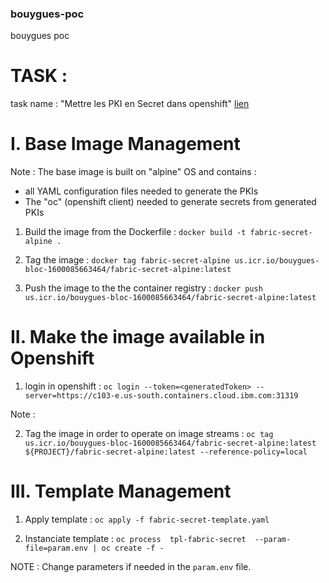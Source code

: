 ### bouygues-poc

bouygues poc



# TASK :  

task name : "Mettre les PKI en Secret dans openshift" 
[lien](https://eu-de.git.cloud.ibm.com/gbs-rh/devops/refimps/g4sam1/bouygues-bloc/bouygues-blockchain/bouygues-poc/-/issues/16)



# I. Base Image Management

Note : The base image is built on "alpine" OS and contains :  

+ all YAML configuration files needed to generate the PKIs  
+ The "oc" (openshift client) needed to generate secrets from generated PKIs  


1) Build the image from the Dockerfile : `docker build -t fabric-secret-alpine .`

2) Tag the image : `docker tag fabric-secret-alpine us.icr.io/bouygues-bloc-1600085663464/fabric-secret-alpine:latest`

3) Push the image to the the container registry : `docker push us.icr.io/bouygues-bloc-1600085663464/fabric-secret-alpine:latest`



# II. Make the image available in Openshift

1) login in openshift : `oc login --token=<generatedToken> --server=https://c103-e.us-south.containers.cloud.ibm.com:31319`

Note : 

2) Tag the image in order to operate on image streams : `oc tag us.icr.io/bouygues-bloc-1600085663464/fabric-secret-alpine:latest ${PROJECT}/fabric-secret-alpine:latest --reference-policy=local`



# III. Template Management

1) Apply template : `oc apply -f fabric-secret-template.yaml`

2) Instanciate template : `oc process  tpl-fabric-secret  --param-file=param.env | oc create -f -`

NOTE : Change parameters if needed in the `param.env` file.



